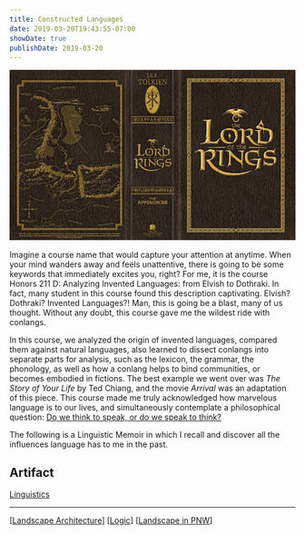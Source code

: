```yaml
---
title: Constructed Languages
date: 2019-03-20T19:43:55-07:00
showDate: true
publishDate: 2019-03-20
---
```


![lor](../images/lor.jpg)

Imagine a course name that would capture your attention at anytime. When your mind wanders away and feels unattentive, there is going to be some keywords that immediately excites you, right? For me, it is the course Honors 211 D: Analyzing Invented Languages: from Elvish to Dothraki. In fact, many student in this course found this description captivating. Elvish? Dothraki? Invented Languages?! Man, this is going be a blast, many of us thought. Without any doubt, this course gave me the wildest ride with conlangs.

In this course, we analyzed the origin of invented languages, compared them against natural languages, also learned to dissect conlangs into separate parts for analysis, such as the lexicon, the grammar, the phonology, as well as how a conlang helps to bind communities, or becomes embodied in fictions. The best example we went over was _The Story of Your Life_ by Ted Chiang, and the movie _Arrival_ was an adaptation of this piece. This course made me truly acknowledged how marvelous language is to our lives, and simultaneously contemplate a philosophical question: [Do we think to speak, or do we speak to think?](https://en.wikipedia.org/wiki/Linguistic_relativity)

The following is a Linguistic Memoir in which I recall and discover all the influences language has to me in the past.

## Artifact

[Linguistics](https://github.com/QuantumEPR/z-en-kb/blob/master/pdfs/linguistic.pdf)

---

[[Landscape Architecture]]
[[Logic]]
[[Landscape in PNW]]



[//begin]: # "Autogenerated link references for markdown compatibility"
[Landscape Architecture]: <../LARCH/Landscape Architecture> "Landscape Architecture"
[Logic]: ../PHIL/Logic "Logic"
[Landscape in PNW]: <Landscape in PNW> "Escape"
[//end]: # "Autogenerated link references"
